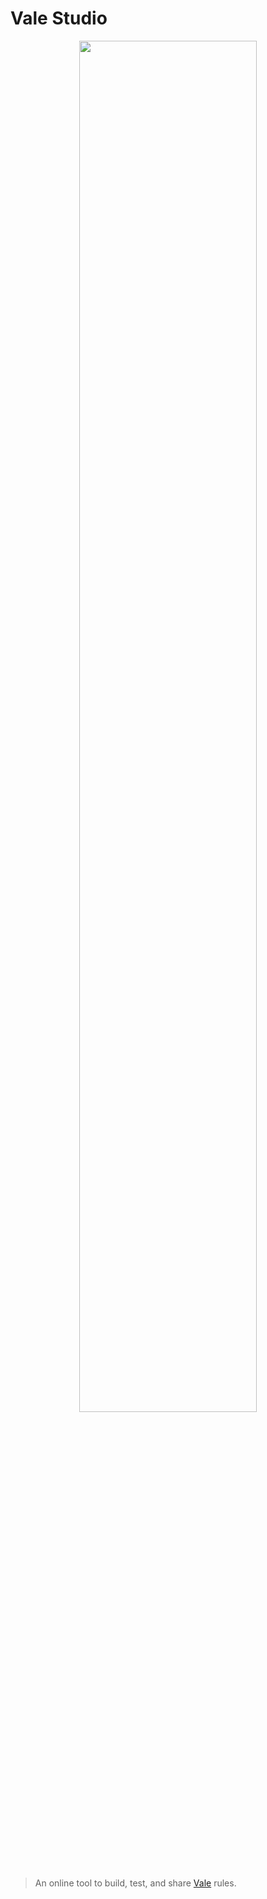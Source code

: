 # Vale Studio

<p align="center">
    <img width="75%" src="https://user-images.githubusercontent.com/8785025/98046053-5622d280-1dde-11eb-848c-4a56b492180a.png">
</p>


> An online tool to build, test, and share [Vale](https://github.com/errata-ai/vale) rules.
